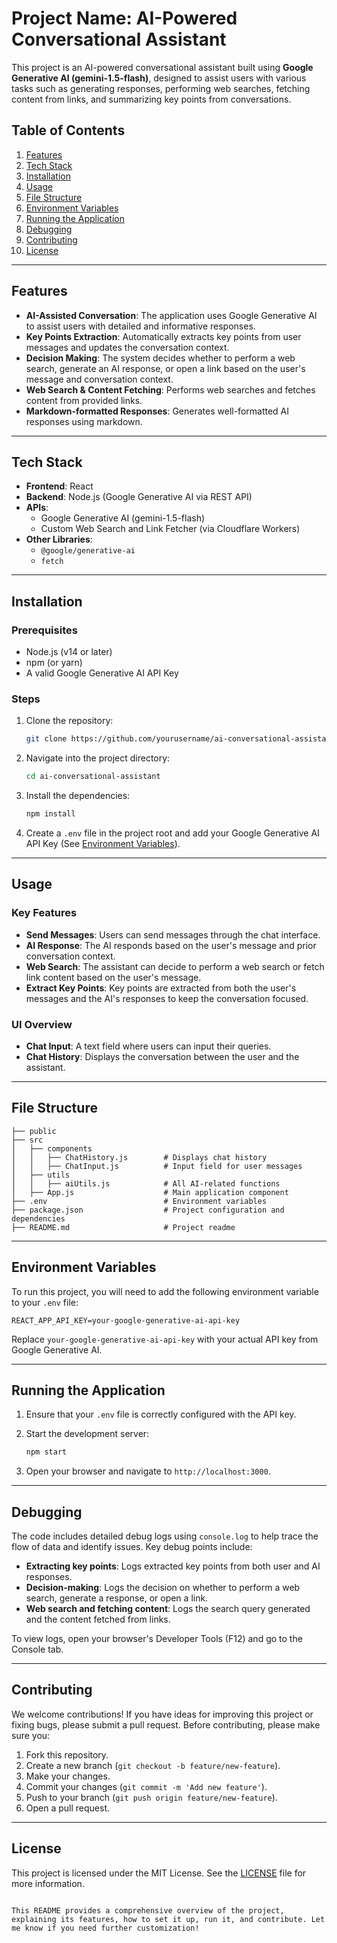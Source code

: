 # Project Name: AI-Powered Conversational Assistant

This project is an AI-powered conversational assistant built using **Google Generative AI (gemini-1.5-flash)**, designed to assist users with various tasks such as generating responses, performing web searches, fetching content from links, and summarizing key points from conversations.

## Table of Contents

1. [Features](#features)
2. [Tech Stack](#tech-stack)
3. [Installation](#installation)
4. [Usage](#usage)
5. [File Structure](#file-structure)
6. [Environment Variables](#environment-variables)
7. [Running the Application](#running-the-application)
8. [Debugging](#debugging)
9. [Contributing](#contributing)
10. [License](#license)

---

## Features

- **AI-Assisted Conversation**: The application uses Google Generative AI to assist users with detailed and informative responses.
- **Key Points Extraction**: Automatically extracts key points from user messages and updates the conversation context.
- **Decision Making**: The system decides whether to perform a web search, generate an AI response, or open a link based on the user's message and conversation context.
- **Web Search & Content Fetching**: Performs web searches and fetches content from provided links.
- **Markdown-formatted Responses**: Generates well-formatted AI responses using markdown.

---

## Tech Stack

- **Frontend**: React
- **Backend**: Node.js (Google Generative AI via REST API)
- **APIs**:
  - Google Generative AI (gemini-1.5-flash)
  - Custom Web Search and Link Fetcher (via Cloudflare Workers)
- **Other Libraries**: 
  - `@google/generative-ai`
  - `fetch`

---

## Installation

### Prerequisites

- Node.js (v14 or later)
- npm (or yarn)
- A valid Google Generative AI API Key

### Steps

1. Clone the repository:

   ```bash
   git clone https://github.com/yourusername/ai-conversational-assistant.git
   ```

2. Navigate into the project directory:

   ```bash
   cd ai-conversational-assistant
   ```

3. Install the dependencies:

   ```bash
   npm install
   ```

4. Create a `.env` file in the project root and add your Google Generative AI API Key (See [Environment Variables](#environment-variables)).

---

## Usage

### Key Features

- **Send Messages**: Users can send messages through the chat interface.
- **AI Response**: The AI responds based on the user's message and prior conversation context.
- **Web Search**: The assistant can decide to perform a web search or fetch link content based on the user's message.
- **Extract Key Points**: Key points are extracted from both the user's messages and the AI's responses to keep the conversation focused.

### UI Overview

- **Chat Input**: A text field where users can input their queries.
- **Chat History**: Displays the conversation between the user and the assistant.
  
---

## File Structure

```
├── public
├── src
│   ├── components
│   │   ├── ChatHistory.js        # Displays chat history
│   │   ├── ChatInput.js          # Input field for user messages
│   ├── utils
│   │   ├── aiUtils.js            # All AI-related functions
│   ├── App.js                    # Main application component
├── .env                          # Environment variables
├── package.json                  # Project configuration and dependencies
├── README.md                     # Project readme
```

---

## Environment Variables

To run this project, you will need to add the following environment variable to your `.env` file:

```plaintext
REACT_APP_API_KEY=your-google-generative-ai-api-key
```

Replace `your-google-generative-ai-api-key` with your actual API key from Google Generative AI.

---

## Running the Application

1. Ensure that your `.env` file is correctly configured with the API key.
2. Start the development server:

   ```bash
   npm start
   ```

3. Open your browser and navigate to `http://localhost:3000`.

---

## Debugging

The code includes detailed debug logs using `console.log` to help trace the flow of data and identify issues. Key debug points include:

- **Extracting key points**: Logs extracted key points from both user and AI responses.
- **Decision-making**: Logs the decision on whether to perform a web search, generate a response, or open a link.
- **Web search and fetching content**: Logs the search query generated and the content fetched from links.

To view logs, open your browser's Developer Tools (F12) and go to the Console tab.

---

## Contributing

We welcome contributions! If you have ideas for improving this project or fixing bugs, please submit a pull request. Before contributing, please make sure you:

1. Fork this repository.
2. Create a new branch (`git checkout -b feature/new-feature`).
3. Make your changes.
4. Commit your changes (`git commit -m 'Add new feature'`).
5. Push to your branch (`git push origin feature/new-feature`).
6. Open a pull request.

---

## License

This project is licensed under the MIT License. See the [LICENSE](LICENSE) file for more information.
```

This README provides a comprehensive overview of the project, explaining its features, how to set it up, run it, and contribute. Let me know if you need further customization!
